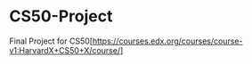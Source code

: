 # CS50-Project
Final Project for CS50[https://courses.edx.org/courses/course-v1:HarvardX+CS50+X/course/]
